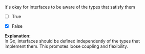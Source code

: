 It's okay for interfaces to be aware of the types that satisfy them

- [ ] True

- [x] False

**Explanation:**  
In Go, interfaces should be defined independently of the types that implement them. This promotes loose coupling and flexibility.